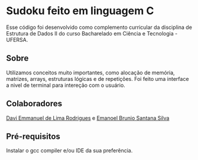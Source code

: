 # Sudoku feito em linguagem C
Esse código foi desenvolvido como complemento curricular da disciplina de Estrutura de Dados II do curso Bacharelado em Ciência e Tecnologia - UFERSA.

## Sobre
Utilizamos conceitos muito importantes, como alocação de memória, matrizes, arrays, estruturas lógicas e de repetições. Foi feito uma interface a nivel de terminal para intereção com o usuário.

## Colaboradores
<a href= "https://github.com/DaviEmmanuel04"> Davi Emmanuel de Lima Rodrigues</a> e <a href="https://github.com/emanoelbrunio">Emanoel Brunio Santana Silva</a>

## Pré-requisitos
Instalar o gcc compiler e/ou IDE da sua preferência.
